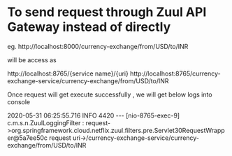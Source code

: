 # To send request through Zuul API Gateway instead of directly

eg. http://localhost:8000/currency-exchange/from/USD/to/INR

will be access as 

http://localhost:8765/{service name}/{uri}
http://localhost:8765/currency-exchange-service/currency-exchange/from/USD/to/INR

Once request will get execute successfully , we will get below logs into console

2020-05-31 06:25:55.716  INFO 4420 --- [nio-8765-exec-9] c.m.s.n.ZuulLoggingFilter : request->org.springframework.cloud.netflix.zuul.filters.pre.Servlet30RequestWrapper@5a7ee50c request uri->/currency-exchange-service/currency-exchange/from/USD/to/INR



